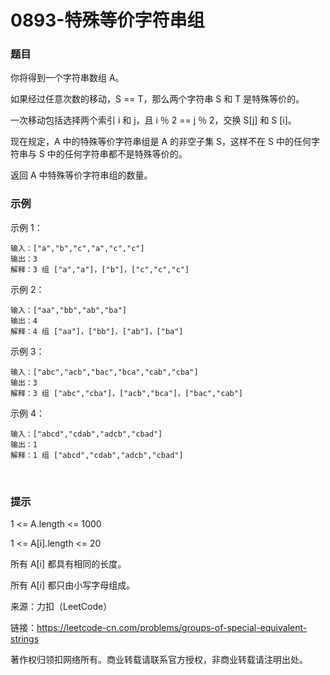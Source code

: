 # 0893-特殊等价字符串组

### 题目

你将得到一个字符串数组 A。

如果经过任意次数的移动，S == T，那么两个字符串 S 和 T 是特殊等价的。

一次移动包括选择两个索引 i 和 j，且 i ％ 2 == j ％ 2，交换 S[j] 和 S [i]。

现在规定，A 中的特殊等价字符串组是 A 的非空子集 S，这样不在 S 中的任何字符串与 S 中的任何字符串都不是特殊等价的。

返回 A 中特殊等价字符串组的数量。

### 示例

示例 1：

    输入：["a","b","c","a","c","c"]
    输出：3
    解释：3 组 ["a","a"]，["b"]，["c","c","c"]
示例 2：

    输入：["aa","bb","ab","ba"]
    输出：4
    解释：4 组 ["aa"]，["bb"]，["ab"]，["ba"]
示例 3：

    输入：["abc","acb","bac","bca","cab","cba"]
    输出：3
    解释：3 组 ["abc","cba"]，["acb","bca"]，["bac","cab"]
示例 4：

    输入：["abcd","cdab","adcb","cbad"]
    输出：1
    解释：1 组 ["abcd","cdab","adcb","cbad"]
 
### 提示

1 <= A.length <= 1000

1 <= A[i].length <= 20

所有 A[i] 都具有相同的长度。

所有 A[i] 都只由小写字母组成。

来源：力扣（LeetCode）

链接：https://leetcode-cn.com/problems/groups-of-special-equivalent-strings

著作权归领扣网络所有。商业转载请联系官方授权，非商业转载请注明出处。